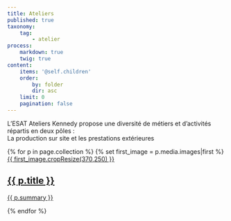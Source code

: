```yaml
---
title: Ateliers
published: true
taxonomy:
    tag:
        - atelier
process:
    markdown: true
    twig: true
content:
    items: '@self.children'
    order:
        by: folder
        dir: asc
    limit: 0
    pagination: false
---
```


L’ESAT Ateliers Kennedy propose une diversité de métiers et d’activités répartis en deux pôles :  
La production sur site et les prestations extérieures

<div class="grid-3-small-2 has-gutter">
{% for p in page.collection %}
{% set first_image = p.media.images|first %}


<article>

<a href="{{ p.url }}">
    <div class=atelier-img>
        {{ first_image.cropResize(370,250) }}
    </div>
    <h2>{{ p.title }}</h2>
    <p>{{ p.summary }}</p>
</a>
</article>
{% endfor %}

</div>
